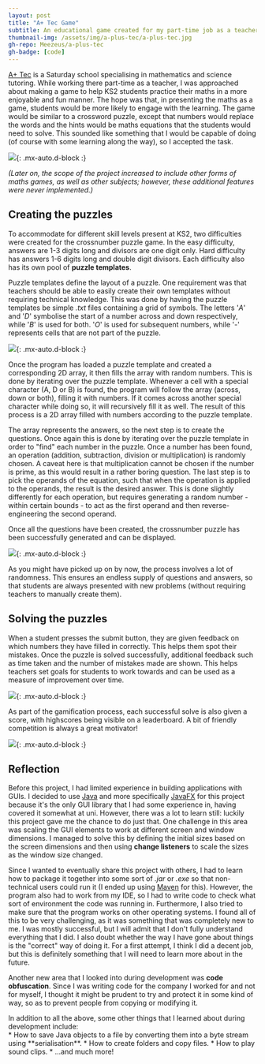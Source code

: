 ```yaml
---
layout: post
title: "A+ Tec Game"
subtitle: An educational game created for my part-time job as a teacher at A+ Tec
thumbnail-img: /assets/img/a-plus-tec/a-plus-tec.jpg
gh-repo: Meezeus/a-plus-tec
gh-badge: [code]
---
```


[A+ Tec](http://www.aplustec.org/) is a Saturday school specialising in
mathematics and science tutoring. While working there part-time as a teacher, I
was approached about making a game to help KS2 students practice their maths in
a more enjoyable and fun manner. The hope was that, in presenting the maths as a
game, students would be more likely to engage with the learning. The game would
be similar to a crossword puzzle, except that numbers would replace the words
and the hints would be maths equations that the students would need to solve.
This sounded like something that I would be capable of doing (of course with
some learning along the way), so I accepted the task.

![]({{site.url}}/assets/img/a-plus-tec/a-plus-tec-menu.png){: .mx-auto.d-block :}

*(Later on, the scope of the project increased to include other forms of maths
games, as well as other subjects; however, these additional features were never
implemented.)*

## Creating the puzzles

To accommodate for different skill levels present at KS2, two difficulties were
created for the crossnumber puzzle game. In the easy difficulty, answers are 1-3
digits long and divisors are one digit only. Hard difficulty has answers 1-6
digits long and double digit divisors. Each difficulty also has its own pool of
**puzzle templates**.

Puzzle templates define the layout of a puzzle. One requirement was that
teachers should be able to easily create their own templates without requiring
technical knowledge. This was done by having the puzzle templates be simple
*.txt* files containing a grid of symbols. The letters '*A*' and '*D*' symbolise
the start of a number across and down respectively, while '*B*' is used for
both. '*O*' is used for subsequent numbers, while '*-*' represents cells that
are not part of the puzzle.

![]({{site.url}}/assets/img/a-plus-tec/a-plus-tec-puzzle-template.jpg){: .mx-auto.d-block :}

Once the program has loaded a puzzle template and created a corresponding 2D
array, it then fills the array with random numbers. This is done by iterating
over the puzzle template. Whenever a cell with a special character (A, D or B)
is found, the program will follow the array (across, down or both), filling it
with numbers. If it comes across another special character while doing so, it
will recursively fill it as well. The result of this process is a 2D array
filled with numbers according to the puzzle template.

The array represents the answers, so the next step is to create the questions.
Once again this is done by iterating over the puzzle template in order to "find"
each number in the puzzle. Once a number has been found, an operation (addition,
subtraction, division or multiplication) is randomly chosen. A caveat here is
that multiplication cannot be chosen if the number is prime, as this would
result in a rather boring question. The last step is to pick the operands of the
equation, such that when the operation is applied to the operands, the result is
the desired answer. This is done slightly differently for each operation, but
requires generating a random number - within certain bounds - to act as the
first operand and then reverse-engineering the second operand.

Once all the questions have been created, the crossnumber puzzle has been
successfully generated and can be displayed.

![]({{site.url}}/assets/img/a-plus-tec/a-plus-tec-puzzle.png){: .mx-auto.d-block :}

As you might have picked up on by now, the process involves a lot of randomness.
This ensures an endless supply of questions and answers, so that students are
always presented with new problems (without requiring teachers to manually
create them).

## Solving the puzzles

When a student presses the submit button, they are given feedback on which
numbers they have filled in correctly. This helps them spot their mistakes. Once
the puzzle is solved successfully, additional feedback such as time taken and
the number of mistakes made are shown. This helps teachers set goals for
students to work towards and can be used as a measure of improvement over time.

![]({{site.url}}/assets/img/a-plus-tec/a-plus-tec-solved.png){: .mx-auto.d-block :}

As part of the gamification process, each successful solve is also given a
score, with highscores being visible on a leaderboard. A bit of friendly
competition is always a great motivator!

![]({{site.url}}/assets/img/a-plus-tec/a-plus-tec-highscores.png){: .mx-auto.d-block :}

## Reflection

Before this project, I had limited experience in building applications with
GUIs. I decided to use [Java](https://www.java.com/en/) and more specifically
[JavaFX](https://openjfx.io/) for this project because it's the only GUI library
that I had some experience in, having covered it somewhat at uni. However, there
was a lot to learn still: luckily this project gave me the chance to do just
that. One challenge in this area was scaling the GUI elements to work at
different screen and window dimensions. I managed to solve this by defining the
initial sizes based on the screen dimensions and then using **change listeners**
to scale the sizes as the window size changed.

Since I wanted to eventually share this project with others, I had to learn how
to package it together into some sort of *.jar* or *.exe* so that non-technical
users could run it (I ended up using [Maven](https://maven.apache.org/) for
this). However, the program also had to work from my IDE, so I had to write code
to check what sort of environment the code was running in. Furthermore, I also
tried to make sure that the program works on other operating systems. I found
all of this to be very challenging, as it was something that was completely new
to me. I was mostly successful, but I will admit that I don't fully understand
everything that I did. I also doubt whether the way I have gone about things is
the "correct" way of doing it. For a first attempt, I think I did a decent job,
but this is definitely something that I will need to learn more about in the
future.

Another new area that I looked into during development was **code obfuscation**.
Since I was writing code for the company I worked for and not for myself, I
thought it might be prudent to try and protect it in some kind of way, so as to
prevent people from copying or modifying it.

<p style="margin-bottom: 0;">
    In addition to all the above, some other things that I learned about during development include:
</p>
* How to save Java objects to a file by converting them into a byte stream using
  **serialisation**.
* How to create folders and copy files.
* How to play sound clips.
* ...and much more!
